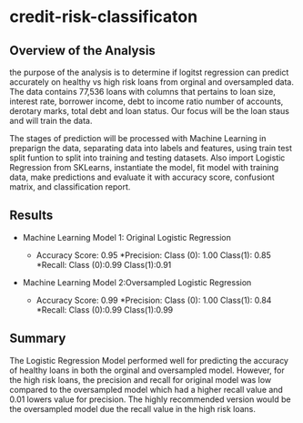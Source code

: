 # credit-risk-classificaton


## Overview of the Analysis
the purpose of the analysis is to determine if logitst regression can predict accurately on healthy vs high risk loans from orginal and oversampled data. 
The data contains 77,536 loans with columns that pertains to loan size, interest rate, borrower income, debt to income ratio number of accounts, derotary marks, total debt and loan status. Our focus will be the loan staus and will train the data. 

The stages of prediction will be processed with Machine Learning in preparign the data, separating data into labels and features, using train test split funtion to split into training and testing datasets. Also import Logistic Regression from SKLearns, instantiate the model, fit model with training data, make predictions and evaluate it with accuracy score, confusiont matrix, and classification report. 

## Results


* Machine Learning Model 1: Original Logistic Regression
   * Accuracy Score: 0.95
  *Precision: Class (0): 1.00      Class(1): 0.85
  *Recall: Class (0):0.99          Class(1):0.91



* Machine Learning Model 2:Oversampled Logistic Regression
  * Accuracy Score: 0.99
  *Precision: Class (0): 1.00      Class(1): 0.84
  *Recall: Class (0):0.99          Class(1):0.99

## Summary

The Logistic Regression Model performed well for predicting the accuracy of healthy loans in both the orginal and oversampled model. 
However, for the high risk loans, the precision and recall for original model was low compared to the oversampled model which had a higher recall value and 0.01 lowers value for precision. 
The highly recommended version would be the oversampled model due the recall value in the high risk loans. 
